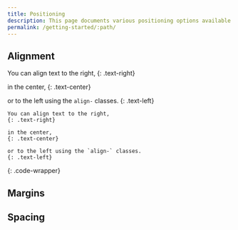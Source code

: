 ```yaml
---
title: Positioning
description: This page documents various positioning options available in the Simple Material Jekyll theme, including alignment, margins and spacing.
permalink: /getting-started/:path/
---
```



## Alignment

You can align text to the right,
{: .text-right}

in the center,
{: .text-center}

or to the left using the `align-` classes.
{: .text-left}

```
You can align text to the right,
{: .text-right}

in the center,
{: .text-center}

or to the left using the `align-` classes.
{: .text-left}
```
{: .code-wrapper}


## Margins


## Spacing
